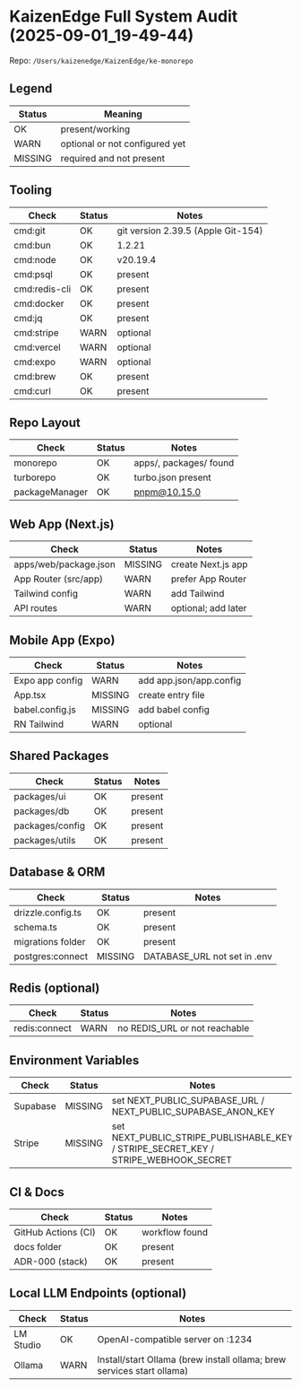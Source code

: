 # KaizenEdge Full System Audit (2025-09-01_19-49-44)

Repo: `/Users/kaizenedge/KaizenEdge/ke-monorepo`

## Legend
| Status | Meaning |
|---|---|
| OK | present/working |
| WARN | optional or not configured yet |
| MISSING | required and not present |

## Tooling
| Check | Status | Notes |
|---|---|---|
| cmd:git | OK | git version 2.39.5 (Apple Git-154) |
| cmd:bun | OK | 1.2.21 |
| cmd:node | OK | v20.19.4 |
| cmd:psql | OK | present |
| cmd:redis-cli | OK | present |
| cmd:docker | OK | present |
| cmd:jq | OK | present |
| cmd:stripe | WARN | optional |
| cmd:vercel | WARN | optional |
| cmd:expo | WARN | optional |
| cmd:brew | OK | present |
| cmd:curl | OK | present |

## Repo Layout
| Check | Status | Notes |
|---|---|---|
| monorepo | OK | apps/, packages/ found |
| turborepo | OK | turbo.json present |
| packageManager | OK | pnpm@10.15.0 |

## Web App (Next.js)
| Check | Status | Notes |
|---|---|---|
| apps/web/package.json | MISSING | create Next.js app |
| App Router (src/app) | WARN | prefer App Router |
| Tailwind config | WARN | add Tailwind |
| API routes | WARN | optional; add later |

## Mobile App (Expo)
| Check | Status | Notes |
|---|---|---|
| Expo app config | WARN | add app.json/app.config |
| App.tsx | MISSING | create entry file |
| babel.config.js | MISSING | add babel config |
| RN Tailwind | WARN | optional |

## Shared Packages
| Check | Status | Notes |
|---|---|---|
| packages/ui | OK | present |
| packages/db | OK | present |
| packages/config | OK | present |
| packages/utils | OK | present |

## Database & ORM
| Check | Status | Notes |
|---|---|---|
| drizzle.config.ts | OK | present |
| schema.ts | OK | present |
| migrations folder | OK | present |
| postgres:connect | MISSING | DATABASE_URL not set in .env |

## Redis (optional)
| Check | Status | Notes |
|---|---|---|
| redis:connect | WARN | no REDIS_URL or not reachable |

## Environment Variables
| Check | Status | Notes |
|---|---|---|
| Supabase | MISSING | set NEXT_PUBLIC_SUPABASE_URL / NEXT_PUBLIC_SUPABASE_ANON_KEY |
| Stripe | MISSING | set NEXT_PUBLIC_STRIPE_PUBLISHABLE_KEY / STRIPE_SECRET_KEY / STRIPE_WEBHOOK_SECRET |

## CI & Docs
| Check | Status | Notes |
|---|---|---|
| GitHub Actions (CI) | OK | workflow found |
| docs folder | OK | present |
| ADR-000 (stack) | OK | present |

## Local LLM Endpoints (optional)
| Check | Status | Notes |
|---|---|---|
| LM Studio | OK | OpenAI-compatible server on :1234 |
| Ollama | WARN | Install/start Ollama (brew install ollama; brew services start ollama) |

